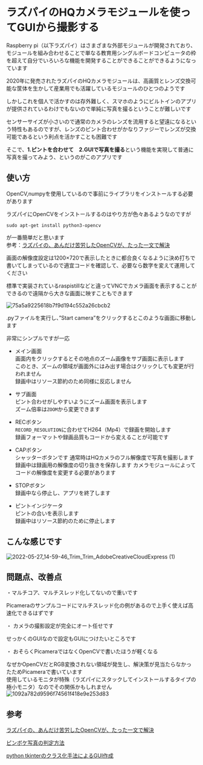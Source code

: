 # ラズパイのHQカメラモジュールを使ってGUIから撮影する

Raspberry pi（以下ラズパイ）はさまざまな外部モジュールが開発されており、モジュールを組み合わせることで単なる教育用シングルボードコンピュータの枠を超えて自分でいろいろな機能を開発することができることができるようになっています  

2020年に発売されたラズパイのHQカメラモジュールは、高画質とレンズ交換可能な筐体を生かして産業用でも活躍しているモジュールのひとつのようです  

しかしこれを個人で活かすのは存外難しく、スマホのようにビルトインのアプリが提供されているわけでもないので単純に写真を撮るということが難しいです    

センサーサイズが小さいので通常のカメラのレンズを流用すると望遠になるという特性もあるのですが、レンズのピント合わせがかなりファジーでレンズが交換可能であるという利点を活かすことも困難です  

そこで、**1.ピントを合わせて　2.GUIで写真を撮る**という機能を実現して普通に写真を撮ってみよう、というのがこのアプリです  

## 使い方
OpenCV,numpyを使用しているので事前にライブラリをインストールする必要があります  

ラズパイにOpenCVをインストールするのはやり方が色々あるようなのですが  

```sudo apt-get install python3-opencv```  

が一番簡単だと思います  
参考：[ラズパイの、あんだけ苦労したOpenCVが、たった一文で解決](https://ameblo.jp/araya-benki/entry-12714939931.html)

画面の解像度設定は1200×720で表示したときに都合良くなるように決め打ちで書いてしまっているので適宜コードを確認して、必要なら数字を変えて運用してください  

標準で実装されているraspistillなどと違ってVNCでカメラ画面を表示することができるので遠隔から大きな画面に映すこともできます  



![75a5a9225618b7f9d194c552a26cbcb2](https://user-images.githubusercontent.com/62862789/170587306-67ea97f7-f92a-461f-8ba8-a719356d0db1.jpg)

.pyファイルを実行し、”Start camera”をクリックするとこのような画面に移動します  

非常にシンプルですが一応

- メイン画面  
  画面内をクリックするとその地点のズーム画像をサブ画面に表示します  
  このとき、ズームの領域が画面外にはみ出す場合はクリックしても変更が行われません  
  録画中はリソース節約のため同様に反応しません

- サブ画面  
  ピント合わせがしやすいようにズーム画面を表示します  
  ズーム倍率は```ZOOM```から変更できます  
  
- RECボタン  
  ```RECORD_RESOLUTION```に合わせてH264（Mp4）で録画を開始します  
  録画フォーマットや録画品質もコードから変えることが可能です  
  
- CAPボタン  
  シャッターボタンです
  通常時はHQカメラのフル解像度で写真を撮影します  
  録画中は録画用の解像度の切り抜きを保存します
  カメラモジュールによってコードの解像度を変更する必要があります  

- STOPボタン  
  録画中なら停止し、アプリを終了します  
  
- ピントインジケータ  
  ピントの合いを表示します  
  録画中はリソース節約のために停止します  

## こんな感じです
![2022-05-27_14-59-46_Trim_Trim_AdobeCreativeCloudExpress (1)](https://user-images.githubusercontent.com/62862789/170652389-4fdf6fb5-b1e0-4ca7-ad5f-ef17108acc27.gif)


## 問題点、改善点

・マルチコア、マルチスレッド化してないので重いです  

  Picameraのサンプルコードにマルチスレッド化の例があるので上手く使えば高速化できるはずです  
 
 
・ カメラの撮影設定が完全にオート任せです  

  せっかくのGUIなので設定もGUIにつけたいところです  


・ おそらくPicameraではなくOpenCVで書いたほうが軽くなる  

  なぜかOpenCVだとRGB変換されない領域が発生し、解決策が見当たらなかったためPicameraで書いています  
  使用しているモニタが特殊（ラズパイにスタックしてインストールするタイプの極小モニタ）なのでその関係かもしれません  
![1092a782d9596f74561f418e9e253d83](https://user-images.githubusercontent.com/62862789/170607265-f0a0835a-8222-4f62-a7ad-64f893cea053.png)


## 参考
[ラズパイの、あんだけ苦労したOpenCVが、たった一文で解決](https://ameblo.jp/araya-benki/entry-12714939931.html)  

[ピンボケ写真の判定方法](https://qiita.com/goodboy_max/items/a2d5dd89c4c5a8f2308a)

[python tkinterのクラス化手法によるGUI作成](https://memopy.hatenadiary.jp/entry/2017/06/08/194153)
